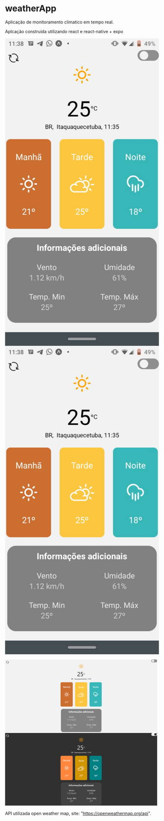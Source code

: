# weatherApp 

Aplicação de monitoramento climatico em tempo real.

Aplcação construida utilizando react e react-native + expo

<img size="24" src="./img/mobileClean.jpeg"><img src="./img/mobileClean.jpeg">

<img src="./img/browserClean.png"><img src="./img/browserDark.png">

API utilizada open weather map, site: "https://openweathermap.org/api".
